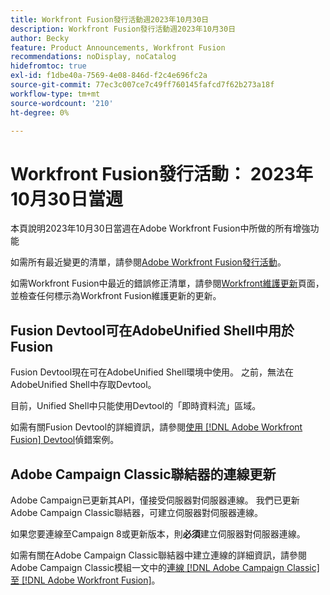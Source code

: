 ```yaml
---
title: Workfront Fusion發行活動週2023年10月30日
description: Workfront Fusion發行活動週2023年10月30日
author: Becky
feature: Product Announcements, Workfront Fusion
recommendations: noDisplay, noCatalog
hidefromtoc: true
exl-id: f1dbe40a-7569-4e08-846d-f2c4e696fc2a
source-git-commit: 77ec3c007ce7c49ff760145fafcd7f62b273a18f
workflow-type: tm+mt
source-wordcount: '210'
ht-degree: 0%

---
```


# Workfront Fusion發行活動： 2023年10月30日當週

本頁說明2023年10月30日當週在Adobe Workfront Fusion中所做的所有增強功能

如需所有最近變更的清單，請參閱[Adobe Workfront Fusion發行活動](/help/workfront-fusion/fusion-product-releases/fusion-release-activity.md)。

如需Workfront Fusion中最近的錯誤修正清單，請參閱[Workfront維護更新](https://experienceleague.adobe.com/docs/workfront-known-issues/releases/current-updates.html?lang=zh-Hant)頁面，並檢查任何標示為Workfront Fusion維護更新的更新。

## Fusion Devtool可在AdobeUnified Shell中用於Fusion

Fusion Devtool現在可在AdobeUnified Shell環境中使用。 之前，無法在AdobeUnified Shell中存取Devtool。

目前，Unified Shell中只能使用Devtool的「即時資料流」區域。

如需有關Fusion Devtool的詳細資訊，請參閱[使用 [!DNL Adobe Workfront Fusion] Devtool](/help/workfront-fusion/manage-scenarios/debug-a-scenario.md)偵錯案例。

## Adobe Campaign Classic聯結器的連線更新

Adobe Campaign已更新其API，僅接受伺服器對伺服器連線。 我們已更新Adobe Campaign Classic聯結器，可建立伺服器對伺服器連線。

如果您要連線至Campaign 8或更新版本，則&#x200B;**必須**&#x200B;建立伺服器對伺服器連線。

如需有關在Adobe Campaign Classic聯結器中建立連線的詳細資訊，請參閱Adobe Campaign Classic模組一文中的[連線 [!DNL Adobe Campaign Classic] 至 [!DNL Adobe Workfront Fusion]](/help/workfront-fusion/references/apps-and-modules/adobe-connectors/adobe-campaign-classic-connector.md#connect-adobe-campaign-to-adobe-workfront-fusion)。
